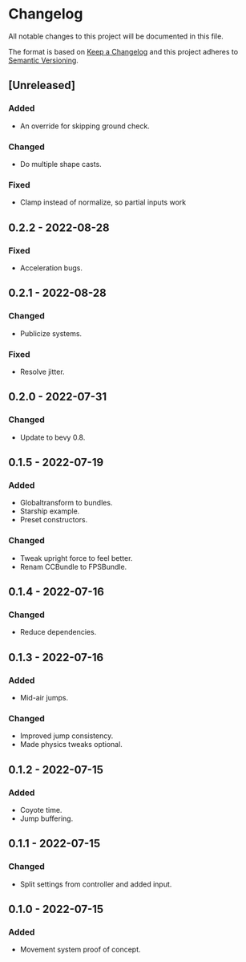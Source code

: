 # Changelog
All notable changes to this project will be documented in this file.

The format is based on [Keep a Changelog](http://keepachangelog.com/en/1.0.0/)
and this project adheres to [Semantic Versioning](http://semver.org/spec/v2.0.0.html).

## [Unreleased]
### Added
- An override for skipping ground check.

### Changed
- Do multiple shape casts.

### Fixed
- Clamp instead of normalize, so partial inputs work

## 0.2.2 - 2022-08-28
### Fixed
- Acceleration bugs.

## 0.2.1 - 2022-08-28
### Changed
- Publicize systems.

### Fixed
- Resolve jitter.

## 0.2.0 - 2022-07-31
### Changed
- Update to bevy 0.8.

## 0.1.5 - 2022-07-19
### Added
- Globaltransform to bundles.
- Starship example.
- Preset constructors.

### Changed
- Tweak upright force to feel better.
- Renam CCBundle to FPSBundle.

## 0.1.4 - 2022-07-16
### Changed
- Reduce dependencies.

## 0.1.3 - 2022-07-16
### Added
- Mid-air jumps.

### Changed
- Improved jump consistency.
- Made physics tweaks optional.

## 0.1.2 - 2022-07-15
### Added
- Coyote time.
- Jump buffering.

## 0.1.1 - 2022-07-15
### Changed
- Split settings from controller and added input.

## 0.1.0 - 2022-07-15
### Added
- Movement system proof of concept.

